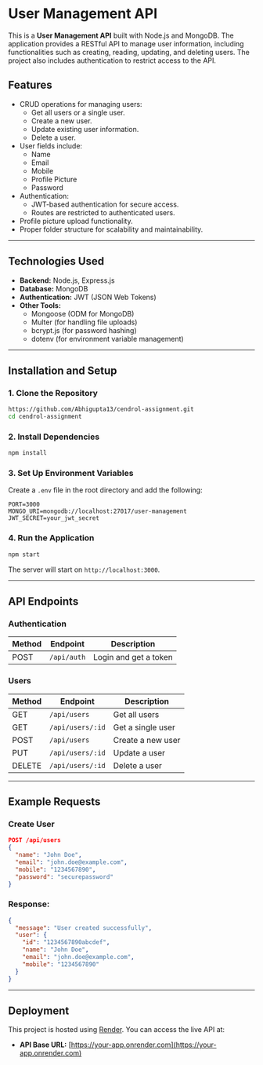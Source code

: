 # User Management API

This is a **User Management API** built with Node.js and MongoDB. The application provides a RESTful API to manage user information, including functionalities such as creating, reading, updating, and deleting users. The project also includes authentication to restrict access to the API.

## Features
- CRUD operations for managing users:
  - Get all users or a single user.
  - Create a new user.
  - Update existing user information.
  - Delete a user.
- User fields include:
  - Name
  - Email
  - Mobile
  - Profile Picture
  - Password
- Authentication:
  - JWT-based authentication for secure access.
  - Routes are restricted to authenticated users.
- Profile picture upload functionality.
- Proper folder structure for scalability and maintainability.

---

## Technologies Used
- **Backend:** Node.js, Express.js
- **Database:** MongoDB
- **Authentication:** JWT (JSON Web Tokens)
- **Other Tools:**
  - Mongoose (ODM for MongoDB)
  - Multer (for handling file uploads)
  - bcrypt.js (for password hashing)
  - dotenv (for environment variable management)

---

## Installation and Setup

### 1. Clone the Repository
```bash
https://github.com/Abhigupta13/cendrol-assignment.git
cd cendrol-assignment
```

### 2. Install Dependencies
```bash
npm install
```

### 3. Set Up Environment Variables
Create a `.env` file in the root directory and add the following:
```
PORT=3000
MONGO_URI=mongodb://localhost:27017/user-management
JWT_SECRET=your_jwt_secret
```

### 4. Run the Application
```bash
npm start
```
The server will start on `http://localhost:3000`.

---

## API Endpoints

### Authentication
| Method | Endpoint       | Description              |
|--------|----------------|--------------------------|
| POST   | `/api/auth`    | Login and get a token    |

### Users
| Method | Endpoint            | Description              |
|--------|----------------------|--------------------------|
| GET    | `/api/users`         | Get all users            |
| GET    | `/api/users/:id`     | Get a single user        |
| POST   | `/api/users`         | Create a new user        |
| PUT    | `/api/users/:id`     | Update a user            |
| DELETE | `/api/users/:id`     | Delete a user            |

---

## Example Requests
### Create User
```json
POST /api/users
{
  "name": "John Doe",
  "email": "john.doe@example.com",
  "mobile": "1234567890",
  "password": "securepassword"
}
```

### Response:
```json
{
  "message": "User created successfully",
  "user": {
    "id": "1234567890abcdef",
    "name": "John Doe",
    "email": "john.doe@example.com",
    "mobile": "1234567890"
  }
}
```

---

## Deployment
This project is hosted using [Render](https://render.com). You can access the live API at:
- **API Base URL:** [https://your-app.onrender.com](https://your-app.onrender.com)
